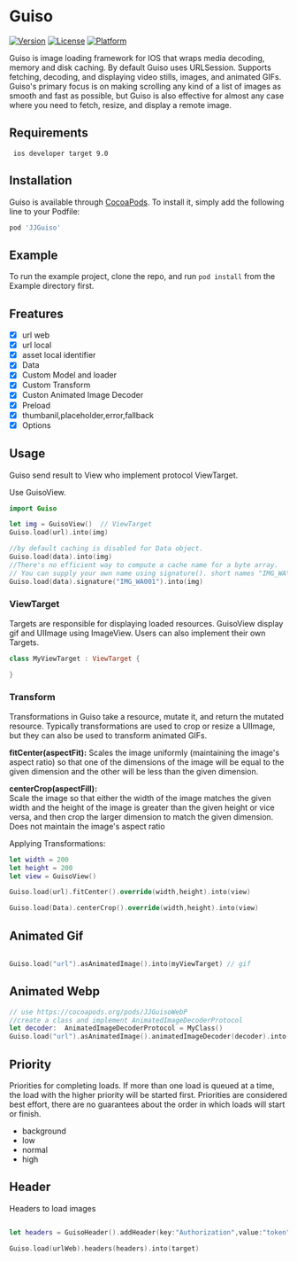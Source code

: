 # Guiso
[![Version](https://img.shields.io/cocoapods/v/Guiso.svg?style=flat)](https://cocoapods.org/pods/Guiso)
[![License](https://img.shields.io/cocoapods/l/Guiso.svg?style=flat)](https://cocoapods.org/pods/Guiso)
[![Platform](https://img.shields.io/cocoapods/p/Guiso.svg?style=flat)](https://cocoapods.org/pods/Guiso)

Guiso is image loading framework for IOS that wraps media decoding, memory and disk caching.
By default Guiso uses URLSession. Supports fetching, decoding, and displaying video stills, images, and animated GIFs.
Guiso's primary focus is on making scrolling any kind of a list of images as smooth and fast as possible, but Guiso is also effective for almost any case where you need to fetch, resize, and display a remote image.

## Requirements

```
 ios developer target 9.0
```

## Installation

Guiso is available through [CocoaPods](https://cocoapods.org). To install
it, simply add the following line to your Podfile:

```ruby
pod 'JJGuiso'
```

## Example

To run the example project, clone the repo, and run `pod install` from the Example directory first.


## Freatures

- [x] url web
- [x] url local
- [x] asset local identifier
- [x] Data
- [x] Custom Model and loader
- [x] Custom Transform
- [x] Custon Animated Image Decoder
- [x] Preload
- [x] thumbanil,placeholder,error,fallback
- [x] Options 

## Usage

Guiso send result to View who implement protocol ViewTarget.

Use GuisoView.

```swift
import Guiso

let img = GuisoView()  // ViewTarget
Guiso.load(url).into(img)

//by default caching is disabled for Data object.
Guiso.load(data).into(img)
//There's no efficient way to compute a cache name for a byte array. 
// You can supply your own name using signature(). short names "IMG_WA\(self.count)"
Guiso.load(data).signature("IMG_WA001").into(img)

```

### ViewTarget

Targets are responsible for displaying loaded resources. GuisoView display gif and UIImage using ImageView. Users can also implement their own Targets.

```swift
class MyViewTarget : ViewTarget {

}
```

### **Transform**

Transformations in Guiso take a resource, mutate it, and return the mutated resource. Typically transformations are used to crop or resize a UIImage, but they can also be used to transform animated GIFs.

**fitCenter(aspectFit):**
Scales the image uniformly (maintaining the image's aspect ratio) so that one of the dimensions of the image will be equal to the given dimension and the other will be less than the given dimension.

**centerCrop(aspectFill):**  
Scale the image so that either the width of the image matches the given width and the height of the image is greater than the given height or vice versa, and then crop the larger dimension to match the given dimension. Does not maintain the image's aspect ratio  


Applying Transformations:

```swift
let width = 200
let height = 200
let view = GuisoView()

Guiso.load(url).fitCenter().override(width,height).into(view)

Guiso.load(Data).centerCrop().override(width,height).into(view)

```

## Animated Gif 

```swift

Guiso.load("url").asAnimatedImage().into(myViewTarget) // gif

```

## Animated Webp

```swift
// use https://cocoapods.org/pods/JJGuisoWebP
//create a class and implement AnimatedImageDecoderProtocol
let decoder:  AnimatedImageDecoderProtocol = MyClass()
Guiso.load("url").asAnimatedImage().animatedImageDecoder(decoder).into(myViewTarget) // gif

```

## Priority

Priorities for completing loads. If more than one load is queued at a time, the load with the higher priority will be started first. Priorities are considered best effort, there are no guarantees about the order in which loads will start or finish.

- background
- low
- normal
- high

## Header

Headers to load images 

```swift

let headers = GuisoHeader().addHeader(key:"Authorization",value:"token")

Guiso.load(urlWeb).headers(headers).into(target)

```
